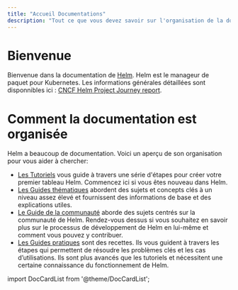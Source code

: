 ```yaml
---
title: "Accueil Documentations"
description: "Tout ce que vous devez savoir sur l'organisation de la documentation."
---
```


# Bienvenue

Bienvenue dans la documentation de [Helm](https://helm.sh/). Helm est le manageur de paquet pour Kubernetes. Les informations générales détaillées sont disponnibles ici : [CNCF Helm Project Journey report](https://www.cncf.io/cncf-helm-project-journey/).

# Comment la documentation est organisée

Helm a beaucoup de documentation. Voici un aperçu de son organisation
pour vous aider à chercher:

- [Les Tutoriels](intro) vous guide à travers une série d'étapes pour créer votre premier tableau Helm. Commencez ici si vous êtes nouveau dans Helm.
- [Les Guides thématiques](topics) abordent des sujets et concepts clés à un niveau assez élevé et fournissent des informations de base et des explications utiles.
- [Le Guide de la communauté](community) aborde des sujets centrés sur la communauté de Helm. Rendez-vous dessus si vous souhaitez en savoir plus sur le processus de développement de Helm en lui-même et comment vous pouvez y contribuer.
- [Les Guides pratiques](howto) sont des recettes. Ils vous guident à travers les étapes qui permettent de résoudre les problèmes clés et les cas d’utilisations. Ils sont plus avancés que les tutoriels et nécessitent une certaine connaissance du fonctionnement de Helm.

import DocCardList from '@theme/DocCardList';

<DocCardList />